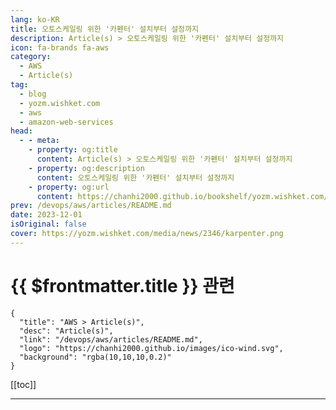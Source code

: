 ```yaml
---
lang: ko-KR
title: 오토스케일링 위한 '카펜터' 설치부터 설정까지
description: Article(s) > 오토스케일링 위한 '카펜터' 설치부터 설정까지
icon: fa-brands fa-aws
category: 
  - AWS
  - Article(s)
tag: 
  - blog
  - yozm.wishket.com
  - aws
  - amazon-web-services
head:
  - - meta:
    - property: og:title
      content: Article(s) > 오토스케일링 위한 '카펜터' 설치부터 설정까지
    - property: og:description
      content: 오토스케일링 위한 '카펜터' 설치부터 설정까지
    - property: og:url
      content: https://chanhi2000.github.io/bookshelf/yozm.wishket.com/2346.html
prev: /devops/aws/articles/README.md
date: 2023-12-01
isOriginal: false
cover: https://yozm.wishket.com/media/news/2346/karpenter.png
---
```


# {{ $frontmatter.title }} 관련

```component VPCard
{
  "title": "AWS > Article(s)",
  "desc": "Article(s)",
  "link": "/devops/aws/articles/README.md",
  "logo": "https://chanhi2000.github.io/images/ico-wind.svg",
  "background": "rgba(10,10,10,0.2)"
}
```

[[toc]]

---

<SiteInfo
  name="오토스케일링 위한 '카펜터' 설치부터 설정까지 | 요즘IT"
  desc="여기어때에서는 WorkerNode의 AutoScaling 도구로 Karpenter를 사용하고 있습니다. 일반적으로 POD의 수량이 부족한 상황이 되면 HPA에 의해 POD가 Scale out 되며 신규 배포가 수행됩니다. 이때 WorkerNode에 충분한 공간이 있다면 정상적인 배포가 이루어지겠지만 공간이 부족한 상황이라면 POD는 모두 Pending 상태에 빠집니다. 이러한 상황을 해결하기 위해서는 WorkerNode를 Scale out 해주는 과정이 필요한데 이러한 과정을 담당하는 도구가 Karpenter입니다."
  url="https://yozm.wishket.com/magazine/detail/2346/"
  logo="https://yozm.wishket.com/favicon.ico"
  preview="https://yozm.wishket.com/media/news/2346/karpenter.png"/>

<!-- TODO: 작성 -->


